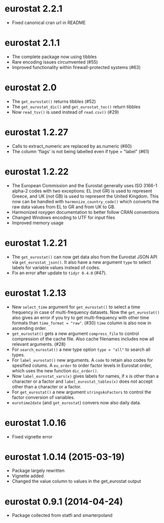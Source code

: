 # eurostat 2.2.1

* Fixed canonical cran url in README

# eurostat 2.1.1

* The complete package now using tibbles
* Rare encoding issues circumvented (#55)
* Improved functionality within firewall-protected systems (#63)

# eurostat 2.0

* The `get_eurostat()` returns tibbles (#52)
* The `get_eurostat_dic()` and `get_eurostat_toc()` return tibbles
* Now `read_tsv()` is used instead of `read.csv()` (#29)

# eurostat 1.2.27

* Calls to extract_numeric are replaced by as.numeric (#60)
* The column 'flags' is not being labelled even if type = "label" (#61)

# eurostat 1.2.22

* The European Commission and the Eurostat generally uses ISO 3166-1 alpha-2 codes with two exceptions: EL (not GR) is used to represent Greece, and UK (not GB) is used to represent the United Kingdom. This now  can be handled with `harmonize_country_code()` which converts the raw data values from EL to GR and from UK to GB.
* Harmonized roxygen documentation to better follow CRAN conventions
* Changed Windows encoding to UTF for input files 
* Improved memory usage

# eurostat 1.2.21

* The `get_eurostat()` can now get data also from the Eurostat JSON API via
  `get_eurostat_json()`. It also have a new argument `type` to select labels
  for variable values instead of codes.
* Fix an error after update to `tidyr 0.4.0` (#47).


# eurostat 1.2.13

* New `select_time` argument for `get_eurostat()` to select a time frequency 
  in case of multi-frequency datasets. Now the `get_eurostat()` also gives an
  error if you try to get multi-frequency with other time formats
  than `time_format = "raw"`. (#30) `time` column is also now in ascending
  order.
* `get_eurostat()` gets a new argument `compress_file` to control compression 
  of the cache file. Also cache filenames includes now all relevant arguments. (#28)
* For `search_eurostat()` a new type option `type = "all"` to search all types.
* For `label_eurostat()` new arguments. A `code` to retain also codes 
  for spesified colums. A `eu_order` to order factor levels in Eurostat order, 
  which uses the new function `dic_order()`. 
* Now `label_eurostat_vars(x)` gives labels for names, if x is other than
  a character or a factor and `label_eurostat_tables(x)` does not accept other
  than a character or a factor.
* For `get_eurostat()` a new argument `stringsAsFactors` to control the
  factor conversion of variables.
* `eurotime2date` (and `get_eurostat`) convers now also daily data. 

# eurostat 1.0.16

* Fixed vignette error

# eurostat 1.0.14 (2015-03-19)

* Package largely rewritten
* Vignette added
* Changed the value column to values in the get_eurostat output

# eurostat 0.9.1 (2014-04-24)

* Package collected from statfi and smarterpoland

